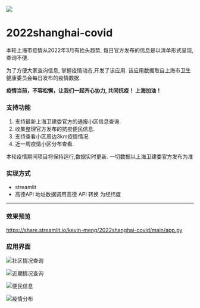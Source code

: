![](https://gitee.com/kevin777/wechat_pictures/raw/master/PicGo-image/20220403223509.png)
# 2022shanghai-covid

本轮上海市疫情从2022年3月有抬头趋势, 每日官方发布的信息是以清单形式呈现,查询不便. 

为了方便大家查询信息, 掌握疫情动态,开发了该应用.
该应用数据取自上海市卫生健康委员会每日发布的疫情数据.

**疫情当前，不容松懈，让我们一起齐心协力, 共同抗疫！ 上海加油！**

 
### 支持功能

1. 支持最新上海卫建委官方的通报小区信息查询.
2. 收集整理官方发布的抗疫便民信息.
3. 支持查看小区周边3km疫情情况.
4. 近一周疫情小区分布查看.

本轮疫情期间项目将保持运行,数据实时更新.
一切数据以上海卫建委官方发布为准


### 实现方式
 - streamlit
 - 高德API
  地址数据调用高德 API 转换 为经纬度
****
### 效果预览

https://share.streamlit.io/kevin-meng/2022shanghai-covid/main/app.py



### 应用界面

![社区情况查询](https://gitee.com/kevin777/wechat_pictures/raw/master/PicGo-image/20220403223532.png)

![近期情况查询](https://gitee.com/kevin777/wechat_pictures/raw/master/PicGo-image/p1.png)

![便民信息](https://gitee.com/kevin777/wechat_pictures/raw/master/PicGo-image/p3.png)

![疫情分布](https://gitee.com/kevin777/wechat_pictures/raw/master/PicGo-image/篇.png)

